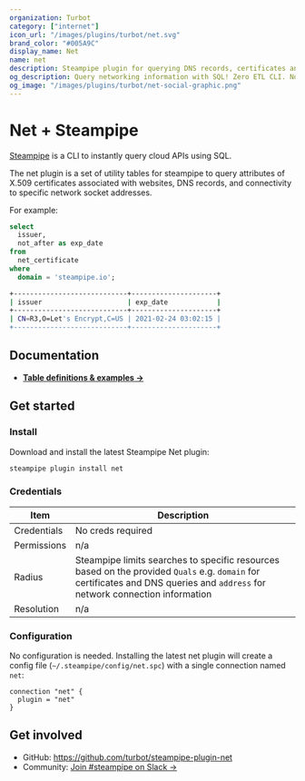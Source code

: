 ```yaml
---
organization: Turbot
category: ["internet"]
icon_url: "/images/plugins/turbot/net.svg"
brand_color: "#005A9C"
display_name: Net
name: net
description: Steampipe plugin for querying DNS records, certificates and other network information.
og_description: Query networking information with SQL! Zero ETL CLI. No DB required. 
og_image: "/images/plugins/turbot/net-social-graphic.png"
---
```


# Net + Steampipe

[Steampipe](https://steampipe.io) is a CLI to instantly query cloud APIs using SQL.

The net plugin is a set of utility tables for steampipe to query attributes of X.509 certificates associated with websites, DNS records, and connectivity to specific network socket addresses.

For example:

```sql
select
  issuer, 
  not_after as exp_date 
from 
  net_certificate
where
  domain = 'steampipe.io';
```

```sh
+----------------------------+---------------------+
| issuer                     | exp_date            |
+----------------------------+---------------------+
| CN=R3,O=Let's Encrypt,C=US | 2021-02-24 03:02:15 |
+----------------------------+---------------------+
```

## Documentation

- **[Table definitions & examples →](/plugins/turbot/net/tables)**

## Get started

### Install

Download and install the latest Steampipe Net plugin:

```bash
steampipe plugin install net
```

### Credentials

| Item | Description |
| - | - |
| Credentials | No creds required |
| Permissions | n/a |
| Radius | Steampipe limits searches to specific resources based on the provided `Quals` e.g. `domain` for certificates and DNS queries and `address` for network connection information |
| Resolution | n/a |

### Configuration

No configuration is needed. Installing the latest net plugin will create a config file (`~/.steampipe/config/net.spc`) with a single connection named `net`:

```hcl
connection "net" {
  plugin = "net"
}
```

## Get involved

- GitHub: https://github.com/turbot/steampipe-plugin-net
- Community: [Join #steampipe on Slack →](https://turbot.com/community/join)
